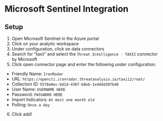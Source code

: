 # Microsoft Sentinel Integration

## Setup

1. Open Microsoft Sentinel in the Azure portal
2. Click on your analytic workspace
3. Under configuration, click on data connectors
4. Search for “taxii” and select the `Threat Intelligence - TAXII` connector by Microsoft
5. Click open connector page and enter the following under configuration:
- Friendly Name: `IronRadar`
- URL: `https://opencti.ironradar.threatanalysis.io/taxii2/root/`
- Collection ID: `5570a9ec-bd1d-436f-b8eb-1e4ddd307bd0`
- User Name: `USERNAME HERE`
- Password: `PASSWORD HERE`
- Import Indicators: `At most one month old`
- Polling: `Once a day`
6. Click add!
